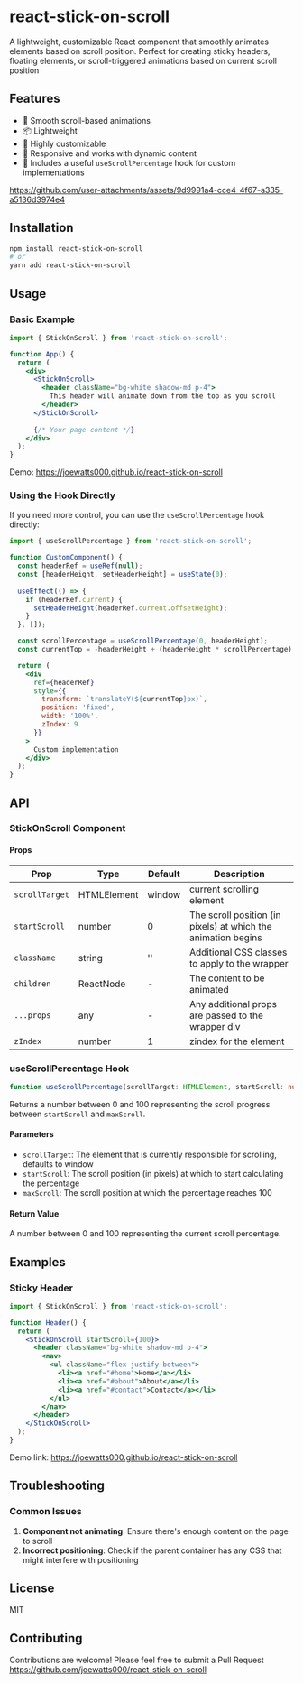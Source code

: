 # react-stick-on-scroll

A lightweight, customizable React component that smoothly animates elements based on scroll position. Perfect for creating sticky headers, floating elements, or scroll-triggered animations based on current scroll position

## Features

- 🚀 Smooth scroll-based animations
- 📦 Lightweight
- 🔧 Highly customizable
- 📱 Responsive and works with dynamic content
- 🎣 Includes a useful `useScrollPercentage` hook for custom implementations



https://github.com/user-attachments/assets/9d9991a4-cce4-4f67-a335-a5136d3974e4



## Installation

```bash
npm install react-stick-on-scroll
# or
yarn add react-stick-on-scroll
```

## Usage

### Basic Example

```jsx
import { StickOnScroll } from 'react-stick-on-scroll';

function App() {
  return (
    <div>
      <StickOnScroll>
        <header className="bg-white shadow-md p-4">
          This header will animate down from the top as you scroll
        </header>
      </StickOnScroll>
      
      {/* Your page content */}
    </div>
  );
}
```

Demo: <https://joewatts000.github.io/react-stick-on-scroll>

### Using the Hook Directly

If you need more control, you can use the `useScrollPercentage` hook directly:

```jsx
import { useScrollPercentage } from 'react-stick-on-scroll';

function CustomComponent() {
  const headerRef = useRef(null);
  const [headerHeight, setHeaderHeight] = useState(0);
  
  useEffect(() => {
    if (headerRef.current) {
      setHeaderHeight(headerRef.current.offsetHeight);
    }
  }, []);

  const scrollPercentage = useScrollPercentage(0, headerHeight);
  const currentTop = -headerHeight + (headerHeight * scrollPercentage) / 100;

  return (
    <div
      ref={headerRef}
      style={{
        transform: `translateY(${currentTop}px)`,
        position: 'fixed',
        width: '100%',
        zIndex: 9
      }}
    >
      Custom implementation
    </div>
  );
}
```

## API

### StickOnScroll Component

#### Props

| Prop | Type | Default | Description |
|------|------|---------|-------------|
| `scrollTarget`| HTMLElement | window | current scrolling element |
| `startScroll` | number | 0 | The scroll position (in pixels) at which the animation begins |
| `className` | string | '' | Additional CSS classes to apply to the wrapper |
| `children` | ReactNode | - | The content to be animated |
| `...props` | any | - | Any additional props are passed to the wrapper div |
| `zIndex`   | number | 1 | zindex for the element |

### useScrollPercentage Hook

```typescript
function useScrollPercentage(scrollTarget: HTMLElement, startScroll: number, maxScroll: number): number
```

Returns a number between 0 and 100 representing the scroll progress between `startScroll` and `maxScroll`.

#### Parameters

- `scrollTarget`: The element that is currently responsible for scrolling, defaults to window
- `startScroll`: The scroll position (in pixels) at which to start calculating the percentage
- `maxScroll`: The scroll position at which the percentage reaches 100

#### Return Value

A number between 0 and 100 representing the current scroll percentage.

## Examples

### Sticky Header

```jsx
import { StickOnScroll } from 'react-stick-on-scroll';

function Header() {
  return (
    <StickOnScroll startScroll={100}>
      <header className="bg-white shadow-md p-4">
        <nav>
          <ul className="flex justify-between">
            <li><a href="#home">Home</a></li>
            <li><a href="#about">About</a></li>
            <li><a href="#contact">Contact</a></li>
          </ul>
        </nav>
      </header>
    </StickOnScroll>
  );
}
```

Demo link: <https://joewatts000.github.io/react-stick-on-scroll>

## Troubleshooting

### Common Issues

1. **Component not animating**: Ensure there's enough content on the page to scroll
2. **Incorrect positioning**: Check if the parent container has any CSS that might interfere with positioning

## License

MIT

## Contributing

Contributions are welcome! Please feel free to submit a Pull Request <https://github.com/joewatts000/react-stick-on-scroll>
